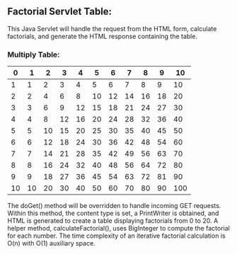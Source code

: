 ## Factorial Servlet Table:
This Java Servlet will handle the request from the HTML form, calculate factorials, and generate the HTML response containing the table.

### **Multiply Table:**

| 0  | 1  | 2  | 3  | 4  | 5  | 6  | 7  | 8  | 9  | 10  |
|----|----|----|----|----|----|----|----|----|----|-----|
| 1  | 1  | 2  | 3  | 4  | 5  | 6  | 7  | 8  | 9  | 10  |
| 2  | 2  | 4  | 6  | 8  | 10 | 12 | 14 | 16 | 18 | 20  |
| 3  | 3  | 6  | 9  | 12 | 15 | 18 | 21 | 24 | 27 | 30  |
| 4  | 4  | 8  | 12 | 16 | 20 | 24 | 28 | 32 | 36 | 40  |
| 5  | 5  | 10 | 15 | 20 | 25 | 30 | 35 | 40 | 45 | 50  |
| 6  | 6  | 12 | 18 | 24 | 30 | 36 | 42 | 48 | 54 | 60  |
| 7  | 7  | 14 | 21 | 28 | 35 | 42 | 49 | 56 | 63 | 70  |
| 8  | 8  | 16 | 24 | 32 | 40 | 48 | 56 | 64 | 72 | 80  |
| 9  | 9  | 18 | 27 | 36 | 45 | 54 | 63 | 72 | 81 | 90  |
| 10 | 10 | 20 | 30 | 40 | 50 | 60 | 70 | 80 | 90 | 100 |

The doGet() method will be overridden to handle incoming GET requests. Within this method, the content type is set, a PrintWriter is obtained, and HTML is generated to create a table displaying factorials from 0 to 20. A helper method, calculateFactorial(), uses BigInteger to compute the factorial for each number. The time complexity of an iterative factorial calculation is O(n) with O(1) auxiliary space.
